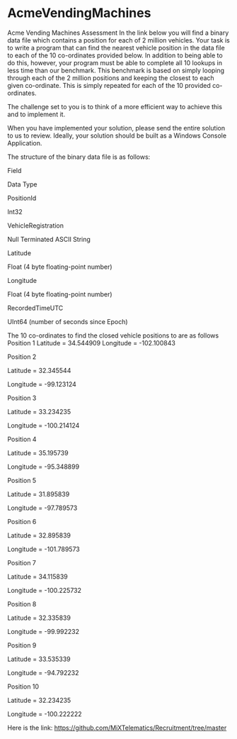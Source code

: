 # AcmeVendingMachines
Acme Vending Machines Assessment 
In the link below you will find a binary data file which contains a position for each of 2 million vehicles. Your task is to write a program that can find the nearest vehicle position in the data file to each of the 10 co-ordinates provided below. In addition to being able to do this, however, your program must be able to complete all 10 lookups in less time than our benchmark. This benchmark is based on simply looping through each of the 2 million positions and keeping the closest to each given co-ordinate. This is simply repeated for each of the 10 provided co-ordinates.

 

The challenge set to you is to think of a more efficient way to achieve this and to implement it.

 

When you have implemented your solution, please send the entire solution to us to review. Ideally, your solution should be built as a Windows Console Application.

 

The structure of the binary data file is as follows:

Field

Data Type

PositionId

Int32

VehicleRegistration

Null Terminated ASCII String

Latitude

Float (4 byte floating-point number)

Longitude

Float (4 byte floating-point number)

RecordedTimeUTC

UInt64 (number of seconds since Epoch)

 

 

 

The 10 co-ordinates to find the closed vehicle positions to are as follows Position 1 Latitude = 34.544909 Longitude = -102.100843

 

             

Position 2

Latitude = 32.345544

Longitude = -99.123124

 

             

Position 3

Latitude = 33.234235

Longitude = -100.214124

 

             

Position 4

Latitude = 35.195739

Longitude = -95.348899

 

             

Position 5

Latitude = 31.895839

Longitude = -97.789573

 

             

Position 6

Latitude = 32.895839

Longitude = -101.789573

 

             

Position 7

Latitude = 34.115839

Longitude = -100.225732

 

             

Position 8

Latitude = 32.335839

Longitude = -99.992232

 

             

Position 9

Latitude = 33.535339

Longitude = -94.792232

 

             

Position 10

Latitude = 32.234235

Longitude = -100.222222

 

 

Here is the link: https://github.com/MiXTelematics/Recruitment/tree/master
